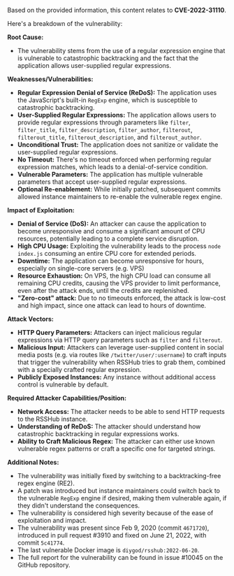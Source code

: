 Based on the provided information, this content relates to **CVE-2022-31110**.

Here's a breakdown of the vulnerability:

**Root Cause:**
- The vulnerability stems from the use of a regular expression engine that is vulnerable to catastrophic backtracking and the fact that the application allows user-supplied regular expressions.

**Weaknesses/Vulnerabilities:**
- **Regular Expression Denial of Service (ReDoS):** The application uses the JavaScript's built-in `RegExp` engine, which is susceptible to catastrophic backtracking.
- **User-Supplied Regular Expressions:** The application allows users to provide regular expressions through parameters like `filter`, `filter_title`, `filter_description`, `filter_author`, `filterout`, `filterout_title`, `filterout_description`, and `filterout_author`.
- **Unconditional Trust:** The application does not sanitize or validate the user-supplied regular expressions.
- **No Timeout:** There's no timeout enforced when performing regular expression matches, which leads to a denial-of-service condition.
- **Vulnerable Parameters:** The application has multiple vulnerable parameters that accept user-supplied regular expressions.
- **Optional Re-enablement:** While initially patched, subsequent commits allowed instance maintainers to re-enable the vulnerable regex engine.

**Impact of Exploitation:**
- **Denial of Service (DoS):** An attacker can cause the application to become unresponsive and consume a significant amount of CPU resources, potentially leading to a complete service disruption.
- **High CPU Usage:** Exploiting the vulnerability leads to the process `node index.js` consuming an entire CPU core for extended periods.
- **Downtime:** The application can become unresponsive for hours, especially on single-core servers (e.g. VPS)
- **Resource Exhaustion:**  On VPS, the high CPU load can consume all remaining CPU credits, causing the VPS provider to limit performance, even after the attack ends, until the credits are replenished.
- **"Zero-cost" attack:** Due to no timeouts enforced, the attack is low-cost and high impact, since one attack can lead to hours of downtime.

**Attack Vectors:**
- **HTTP Query Parameters:**  Attackers can inject malicious regular expressions via HTTP query parameters such as `filter` and `filterout`.
- **Malicious Input:** Attackers can leverage user-supplied content in social media posts (e.g. via routes like `/twitter/user/:username`) to craft inputs that trigger the vulnerability when RSSHub tries to grab them, combined with a specially crafted regular expression.
- **Publicly Exposed Instances:** Any instance without additional access control is vulnerable by default.

**Required Attacker Capabilities/Position:**
- **Network Access:** The attacker needs to be able to send HTTP requests to the RSSHub instance.
- **Understanding of ReDoS:**  The attacker should understand how catastrophic backtracking in regular expressions works.
- **Ability to Craft Malicious Regex:** The attacker can either use known vulnerable regex patterns or craft a specific one for targeted strings.

**Additional Notes:**
- The vulnerability was initially fixed by switching to a backtracking-free regex engine (RE2).
- A patch was introduced but instance maintainers could switch back to the vulnerable `RegExp` engine if desired, making them vulnerable again, if they didn't understand the consequences.
- The vulnerability is considered high severity because of the ease of exploitation and impact.
- The vulnerability was present since Feb 9, 2020 (commit `4671720`), introduced in pull request #3910 and fixed on June 21, 2022, with commit `5c41774`.
- The last vulnerable Docker image is `diygod/rsshub:2022-06-20`.
- The full report for the vulnerability can be found in issue #10045 on the GitHub repository.